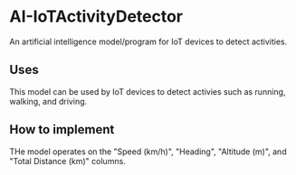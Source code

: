 # AI-IoTActivityDetector
An artificial intelligence model/program for IoT devices to detect activities.

## Uses
This model can be used by IoT devices to detect activies such as running, walking, and driving.

## How to implement
THe model operates on the "Speed (km/h)", "Heading", "Altitude (m)", and "Total Distance (km)" columns.
